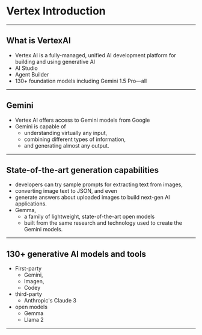 # Vertex Introduction
---

## What is VertexAI

* Vertex AI is a fully-managed, unified AI development platform for building and using generative AI 
* AI Studio
* Agent Builder
* 130+ foundation models including Gemini 1.5 Pro—all

---

## Gemini

* Vertex AI offers access to Gemini models from Google
* Gemini is capable of 
  * understanding virtually any input, 
  * combining different types of information, 
  * and generating almost any output.

---


## State-of-the-art generation capabilities
* developers can try sample prompts for extracting text from images, 
* converting image text to JSON, and even 
* generate answers about uploaded images to build next-gen AI applications.
* Gemma,
  * a family of lightweight, state-of-the-art open models 
  * built from the same research and technology used to create the Gemini models.

---

## 130+ generative AI models and tools

* First-party 
  * Gemini, 
  * Imagen, 
  * Codey
* third-party 
  * Anthropic's Claude 3
* open models 
  * Gemma
  * Llama 2

---


